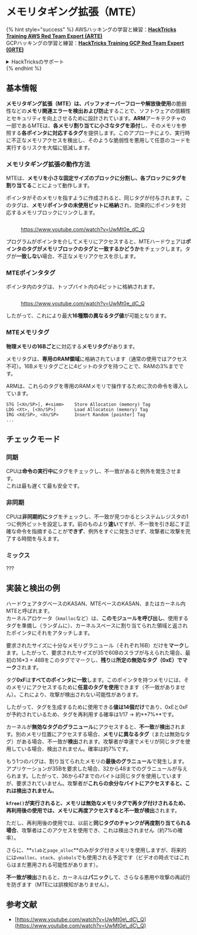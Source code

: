 # メモリタギング拡張（MTE）

{% hint style="success" %}
AWSハッキングの学習と練習：<img src="/.gitbook/assets/arte.png" alt="" data-size="line">[**HackTricks Training AWS Red Team Expert (ARTE)**](https://training.hacktricks.xyz/courses/arte)<img src="/.gitbook/assets/arte.png" alt="" data-size="line">\
GCPハッキングの学習と練習：<img src="/.gitbook/assets/grte.png" alt="" data-size="line">[**HackTricks Training GCP Red Team Expert (GRTE)**<img src="/.gitbook/assets/grte.png" alt="" data-size="line">](https://training.hacktricks.xyz/courses/grte)

<details>

<summary>HackTricksのサポート</summary>

- [**サブスクリプションプラン**](https://github.com/sponsors/carlospolop)を確認してください！
- 💬 [**Discordグループ**](https://discord.gg/hRep4RUj7f)に参加するか、[**telegramグループ**](https://t.me/peass)に参加するか、**Twitter** 🐦 [**@hacktricks\_live**](https://twitter.com/hacktricks\_live)**をフォロー**してください。
- **HackTricks**と**HackTricks Cloud**のGitHubリポジトリにPRを提出して、ハッキングトリックを共有してください。

</details>
{% endhint %}

## 基本情報

**メモリタギング拡張（MTE）**は、**バッファオーバーフロー**や**解放後使用**の脆弱性などの**メモリ関連エラーを検出および防止**することで、ソフトウェアの信頼性とセキュリティを向上させるために設計されています。**ARM**アーキテクチャの一部であるMTEは、**各メモリ割り当てに小さなタグを添付**し、そのメモリを参照する**各ポインタに対応するタグ**を提供します。このアプローチにより、実行時に不正なメモリアクセスを検出し、そのような脆弱性を悪用して任意のコードを実行するリスクを大幅に低減します。

### **メモリタギング拡張の動作方法**

MTEは、**メモリを小さな固定サイズのブロックに分割し、各ブロックにタグを割り当てる**ことによって動作します。

ポインタがそのメモリを指すように作成されると、同じタグが付与されます。このタグは、**メモリポインタの未使用ビットに格納**され、効果的にポインタを対応するメモリブロックにリンクします。

<figure><img src="../../.gitbook/assets/image (1202).png" alt=""><figcaption><p><a href="https://www.youtube.com/watch?v=UwMt0e_dC_Q">https://www.youtube.com/watch?v=UwMt0e_dC_Q</a></p></figcaption></figure>

プログラムがポインタを介してメモリにアクセスすると、MTEハードウェアは**ポインタのタグがメモリブロックのタグと一致するかどうか**をチェックします。タグが**一致しない**場合、不正なメモリアクセスを示します。

### MTEポインタタグ

ポインタ内のタグは、トップバイト内の4ビットに格納されます。

<figure><img src="../../.gitbook/assets/image (1203).png" alt=""><figcaption><p><a href="https://www.youtube.com/watch?v=UwMt0e_dC_Q">https://www.youtube.com/watch?v=UwMt0e_dC_Q</a></p></figcaption></figure>

したがって、これにより最大**16種類の異なるタグ値**が可能となります。

### MTEメモリタグ

**物理メモリの16Bごと**に対応する**メモリタグ**があります。

メモリタグは、**専用のRAM領域**に格納されています（通常の使用ではアクセス不可）。16Bメモリタグごとに4ビットのタグを持つことで、RAMの3%までです。

ARMは、これらのタグを専用のRAMメモリで操作するために次の命令を導入しています。
```
STG [<Xn/SP>], #<simm>    Store Allocation (memory) Tag
LDG <Xt>, [<Xn/SP>]       Load Allocatoin (memory) Tag
IRG <Xd/SP>, <Xn/SP>      Insert Random [pointer] Tag
...
```
## チェックモード

### 同期

CPUは**命令の実行中に**タグをチェックし、不一致があると例外を発生させます。\
これは最も遅くて最も安全です。

### 非同期

CPUは**非同期的に**タグをチェックし、不一致が見つかるとシステムレジスタの1つに例外ビットを設定します。前のものより**速い**ですが、不一致を引き起こす正確な命令を指摘することが**できず**、例外をすぐに発生させず、攻撃者に攻撃を完了する時間を与えます。

### ミックス

???

## 実装と検出の例

ハードウェアタグベースのKASAN、MTEベースのKASAN、またはカーネル内MTEと呼ばれます。\
カーネルアロケータ（`kmalloc`など）は、**このモジュールを呼び出し**、使用するタグを準備し（ランダムに）、カーネルスペースに割り当てられた領域と返されたポインタにそれをアタッチします。

要求されたサイズに十分なメモリグラニュール（それぞれ16B）だけを**マーク**します。したがって、要求されたサイズが35で60Bのスラブが与えられた場合、最初の16\*3 = 48Bをこのタグでマークし、**残り**は**所定の無効なタグ（0xE）**で**マーク**されます。

タグ**0xF**は**すべてのポインタに一致**します。このポインタを持つメモリには、そのメモリにアクセスするために**任意のタグを使用**できます（不一致がありません）。これにより、攻撃が検出されない可能性があります。

したがって、タグを生成するために使用できる**値は14個だけ**であり、0xEと0xFが予約されているため、タグを再利用する確率は1/17 -> 約**7%**です。

カーネルが**無効なタグのグラニュール**にアクセスすると、**不一致**が**検出**されます。別のメモリ位置にアクセスする場合、**メモリに異なるタグ**（または無効なタグ）がある場合、不一致が**検出**されます。攻撃者が幸運でメモリが同じタグを使用している場合、検出されません。確率は約7%です。

もう1つのバグは、割り当てられたメモリの**最後のグラニュール**で発生します。アプリケーションが35Bを要求した場合、32から48までのグラニュールが与えられます。したがって、36から47までのバイトは同じタグを使用していますが、要求されていません。攻撃者が**これらの余分なバイトにアクセスすると、これは検出されません**。

**`kfree()`**が実行されると、メモリは無効なメモリタグで再タグ付けされるため、**再利用後の使用**では、メモリに再度アクセスすると**不一致が検出**されます。

ただし、再利用後の使用では、以前と**同じタグのチャンクが再度割り当てられる場合**、攻撃者はこのアクセスを使用でき、これは検出されません（約7%の確率）。

さらに、**`slab`と`page_alloc`**のみがタグ付きメモリを使用しますが、将来的には`vmalloc`、`stack`、`globals`でも使用される予定です（ビデオの時点ではこれらはまだ悪用される可能性があります）。

**不一致が検出**されると、カーネルは**パニック**して、さらなる悪用や攻撃の再試行を防ぎます（MTEには誤検知がありません）。

## 参考文献

* [https://www.youtube.com/watch?v=UwMt0e\_dC\_Q](https://www.youtube.com/watch?v=UwMt0e\_dC\_Q)
